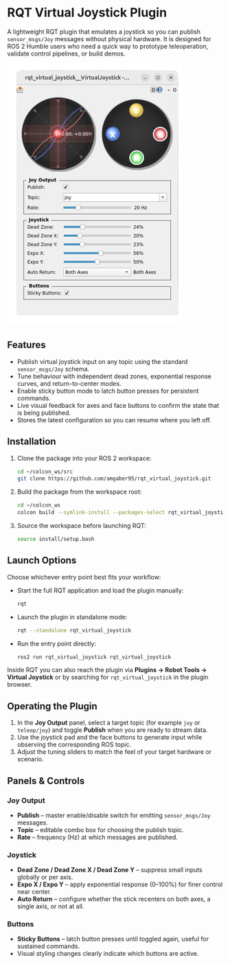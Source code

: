 # RQT Virtual Joystick Plugin

A lightweight RQT plugin that emulates a joystick so you can publish `sensor_msgs/Joy` messages without physical hardware. It is designed for ROS 2 Humble users who need a quick way to prototype teleoperation, validate control pipelines, or build demos.

![Virtual joystick interface](docs/images/ui-overview.png)

## Features
- Publish virtual joystick input on any topic using the standard `sensor_msgs/Joy` schema.
- Tune behaviour with independent dead zones, exponential response curves, and return-to-center modes.
- Enable sticky button mode to latch button presses for persistent commands.
- Live visual feedback for axes and face buttons to confirm the state that is being published.
- Stores the latest configuration so you can resume where you left off.

## Installation
1. Clone the package into your ROS 2 workspace:
   ```bash
   cd ~/colcon_ws/src
   git clone https://github.com/amgaber95/rqt_virtual_joystick.git
   ```
2. Build the package from the workspace root:
   ```bash
   cd ~/colcon_ws
   colcon build --symlink-install --packages-select rqt_virtual_joystick
   ```
3. Source the workspace before launching RQT:
   ```bash
   source install/setup.bash
   ```

## Launch Options
Choose whichever entry point best fits your workflow:
- Start the full RQT application and load the plugin manually:
  ```bash
  rqt
  ```
- Launch the plugin in standalone mode:
  ```bash
  rqt --standalone rqt_virtual_joystick
  ```
- Run the entry point directly:
  ```bash
  ros2 run rqt_virtual_joystick rqt_virtual_joystick
  ```

Inside RQT you can also reach the plugin via **Plugins → Robot Tools → Virtual Joystick** or by searching for `rqt_virtual_joystick` in the plugin browser.

## Operating the Plugin
1. In the **Joy Output** panel, select a target topic (for example `joy` or `teleop/joy`) and toggle **Publish** when you are ready to stream data.
2. Use the joystick pad and the face buttons to generate input while observing the corresponding ROS topic.
3. Adjust the tuning sliders to match the feel of your target hardware or scenario.

## Panels & Controls
### Joy Output
- **Publish** – master enable/disable switch for emitting `sensor_msgs/Joy` messages.
- **Topic** – editable combo box for choosing the publish topic.
- **Rate** – frequency (Hz) at which messages are published.

### Joystick
- **Dead Zone / Dead Zone X / Dead Zone Y** – suppress small inputs globally or per axis.
- **Expo X / Expo Y** – apply exponential response (0–100%) for finer control near center.
- **Auto Return** – configure whether the stick recenters on both axes, a single axis, or not at all.

### Buttons
- **Sticky Buttons** – latch button presses until toggled again, useful for sustained commands.
- Visual styling changes clearly indicate which buttons are active.